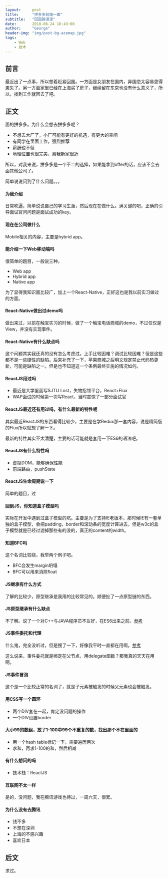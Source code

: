 ```yaml
---
layout:     post
title:      "拼多多前端一面"
subtitle:   "回国路漫漫"
date:       2018-06-24 18:43:00
author:     "George"
header-img: "img/post-bg-acemap.jpg"
tags:
    - Web
    - 技术
---
```


## 前言

最近出了一点事，所以想着赶紧回国。一方面是女朋友在国内，异国恋太容易患得患失了。另一方面家里已经在上海买了房子，继续留在东京也没有什么意义了，所以，找到工作就回去了吧。

## 正文

面的拼多多。为什么会想去拼多多呢？

- 不想去大厂了，小厂可能有更好的机遇，有更大的空间
- 有同学在里面工作，强烈推荐
- 薪酬也不低
- 地理位置也很完美，离我新家很近

所以，对我来说，拼多多是一个不二的选择，如果能拿到offer的话，应该不会去面其他公司了。

简单说说问到了什么问题。。。

#### 为我介绍

日常吹逼，简单说说自己的学习生涯，然后现在在做什么。满关键的吧，正确的引导面试官问问题是面试成功的key。

#### 现在在公司做什么

Mobile相关的内容，主要是hybrid app。

#### 能介绍一下Web移动端吗

很简单的题目，一般说三种。

- Web app
- Hybrid app
- Native app

为了显得我知识面比较广，加上一个React-Native，正好这也是我以前实习做过的方面。

#### React-Native做出过demo吗

做出来过，以前在触宝实习的时候，做了一个触宝电话商城的demo，不过仅仅是View，并没有实现事件。

#### React-Native有什么缺点吗

这个问题其实我还真的没有怎么考虑过。上手比较困难？调试比较困难？但是这些都不是一些硬性的缺陷。后来补充了一下，苹果商城之后明文规定禁止代码热更新，可能是缺陷之一。但是也不知道这一个条例最终实施的情况如何。

#### ReactJS用过吗

- 最近是大学里面写SJTU Lost，失物招领平台，React+Flux
- WAP面试的时候第一次写React，当时震惊了一部分面试官

#### ReactJS最近还有用过吗，有什么最新的特性呢

其实最近ReactJS的东西看得比较少，主要是在学Redux那一套内容，说是精简版的Flux所以就想了解一下。

最新的特性其实不太清楚，主要的话可能就是套用一下ES6的语法吧。

#### ReactJS有什么特性吗

- 虚拟DOM，能够确保性能
- 前端路由，pushState

#### ReactJS生命周期说一下

简单的题目，过

#### 回到JS，你知道盒子模型吗

实际在开发中遇到过盒子模型的坑。主要是为了支持IE老版本，那时候IE有一套单独的盒子模型，会把padding，border和滚动条的宽度计算进去，但是w3c的盒子模型就是已经过滤掉那些有的没的，真正的content的width。

#### 知道BFC吗

这个名词比较绕，我举两个例子吧。

- BFC会发生margin坍塌
- BFC可以用来消除float

#### JS继承有什么方式

了解的比较少，原型继承是我用的比较常见的。顺便扯了一点原型链的东西。

#### JS原型继承有什么缺点

不了解。说了一个对C++与JAVA程序员不友好，在ES6出来之前。[参考](https://segmentfault.com/a/1190000011151188)

#### JS事件委托和代理

什么鬼，完全没听过，但是搜了一下，好像我平时一直都在用啊。[参考](https://segmentfault.com/a/1190000002613617)

这么说来，事件委托就是绑定在父节点，用delegate函数？那我真的天天在用啊。

#### JS事件冒泡

这个是一个比较正常的名词了，就是子元素被触发的时候父元素也会被触发。

#### 用CSS写一个圆环

- 两个DIV套在一起，肯定没问题的操作
- 一个DIV设置border

#### 大小99的数组，放了1-100中99个不重复的数，找出那个不在里面的

- 用一个hash table标记一下，需要遍历两次
- 求和，再求1-100的和，然后相减

#### 有什么想问的吗

- 技术栈：ReactJS

#### 互联网不太一样

是的，没问题，我在腾讯游戏也待过，一周六天，很累。

#### 为什么没有去腾讯

- 钱不多
- 不想在深圳
- 上海的不感兴趣
- 喜欢日本

## 后文

求过。
















